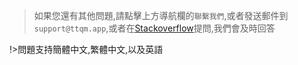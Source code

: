> 如果您還有其他問題,請點擊上方導航欄的`聯繫我們`,或者發送郵件到`support@ttqm.app`,或者在[Stackoverflow](https://stackoverflow.com/questions/tagged/ttqm)提問,我們會及時回答

!>問題支持簡體中文,繁體中文,以及英語

